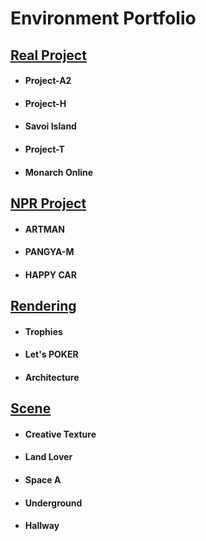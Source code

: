 # Environment Portfolio

## [Real Project](https://github.com/initst/PortfolioHAN_2024/blob/main/Env/Env_Real.md)
- #### Project-A2
- #### Project-H
- #### Savoi Island
- #### Project-T
- #### Monarch Online

## [NPR Project](https://github.com/initst/PortfolioHAN_2024/blob/main/Env/Env_NPR.md)
- #### ARTMAN
- #### PANGYA-M
- #### HAPPY CAR

## [Rendering](https://github.com/initst/PortfolioHAN_2024/blob/main/Env_Rendering)
- #### Trophies
- #### Let's POKER
- #### Architecture

## [Scene](https://github.com/initst/PortfolioHAN_2024/blob/main/Env_Scene.md)
- #### Creative Texture
- #### Land Lover
- #### Space A
- #### Underground
- #### Hallway
